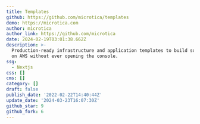 ```yaml
---
title: Templates
github: https://github.com/microtica/templates
demo: https://microtica.com
author: microtica
author_link: https://github.com/microtica
date: 2024-02-19T03:01:38.662Z
description: >-
  Production-ready infrastructure and application templates to build solutions
  on AWS without ever opening the console.
ssg:
  - Nextjs
css: []
cms: []
category: []
draft: false
publish_date: '2022-02-22T14:40:44Z'
update_date: '2024-03-23T16:07:30Z'
github_star: 9
github_fork: 6
---
```

